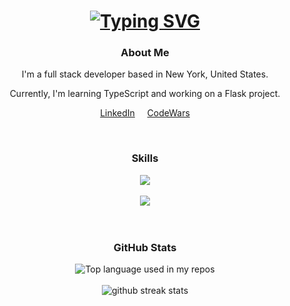 <h1 align='center'>
<a href="https://git.io/typing-svg"><img src="https://readme-typing-svg.demolab.com?font=Fira+Code&size=75&duration=1500&pause=600&color=FFEA74&background=ff5837&center=true&vCenter=true&multiline=true&width=1920&height=330&lines=Hello!;My+name+is+Sarah+Zaccagni;Welcome+to+my+README" alt="Typing SVG" /></a>
</h1>
<div align='center'>
<h3> About Me </h3>
<p>I'm a full stack developer based in New York, United States.</p>
<p>Currently, I'm learning TypeScript and working on a Flask project.</p> 
<p><a href='https://www.linkedin.com/in/szaccagni/'>LinkedIn</a>
&nbsp;
&nbsp;
<a href='https://www.codewars.com/users/sarza'>CodeWars</a> </p>
<br>
<h3>Skills</h3>
<img align="center" src="https://skillicons.dev/icons?i=js,html,css,react,express,mongodb,nodejs">
<br><br>
<img align="center" src="https://skillicons.dev/icons?i=py,django,flask,git,github,heroku,postgres">
<br><br>
<br>
<h3>GitHub Stats</h3>
<img width="" src="https://github-readme-stats.vercel.app/api/top-langs/?username=szaccagni&layout=compact&hide_title=1&card_width=300&exclude_repo=habit_tracker,portfolio-calc" alt="Top language used in my repos" />
<br>
<br>
<img width="" src="https://github-readme-streak-stats.herokuapp.com?user=szaccagni&background=FFFEFE&border=E4E2E2&stroke=FF5937&fire=FF5937&ring=FF5937&currStreakNum=FF5937&sideNums=FF5937&currStreakLabel=FF5937&sideLabels=FF5937&dates=FF5937&" alt="github streak stats"/>
</div>